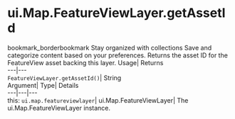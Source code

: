  
#  ui.Map.FeatureViewLayer.getAssetId 
bookmark_borderbookmark Stay organized with collections  Save and categorize content based on your preferences. 
Returns the asset ID for the FeatureView asset backing this layer. 
Usage| Returns  
---|---  
`FeatureViewLayer.getAssetId()`| String  
Argument| Type| Details  
---|---|---  
this: `ui.map.featureviewlayer`| ui.Map.FeatureViewLayer| The ui.Map.FeatureViewLayer instance.  
